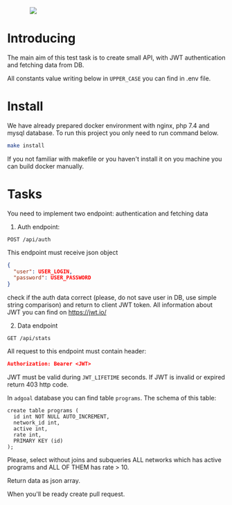 <div style="width: 400px; margin: 0 auto;"><img src="https://www.adgoal.de/img/logo-b.png"></div>

# Introducing

The main aim of this test task is to create small API, with JWT authentication and fetching data from DB.

All constants value writing below in `UPPER_CASE` you can find in .env file.  

# Install

We have already prepared docker environment with nginx, php 7.4 and mysql database.
To run this project you only need to run command below.  
```bash
make install
``` 
If you not familiar with makefile or you haven't install it on you machine you can build docker manually. 

# Tasks

You need to implement two endpoint: authentication and fetching data

1. Auth endpoint:

```url
POST /api/auth
``` 

This endpoint must receive json object
```json
{
  "user": USER_LOGIN,
  "password": USER_PASSWORD
}
```
check if the auth data correct (please, do not save user in DB, use simple string comparison) and return to client JWT token. 
All information about JWT you can find on https://jwt.io/ 

2. Data endpoint

```url
GET /api/stats
```

All request to this endpoint must contain header:
```json
Authorization: Bearer <JWT>
```
JWT must be valid during `JWT_LIFETIME` seconds. If JWT is invalid or expired return 403 http code.

In `adgoal` database you can find table `programs`. The schema of this table:
```mysql
create table programs (
  id int NOT NULL AUTO_INCREMENT,
  network_id int,
  active int,
  rate int,
  PRIMARY KEY (id)
);
```

Please, select without joins and subqueries ALL networks which has active programs and ALL OF THEM has rate > 10.

Return data as json array.

When you'll be ready create pull request.


